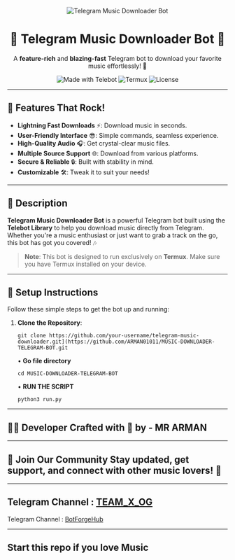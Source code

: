 <p align="center">
  <img src="https://img.shields.io/badge/TELEGRAM-MUSIC_DOWNLOADER-1DA1F2?style=for-the-badge&logo=telegram" alt="Telegram Music Downloader Bot">
</p>

<h1 align="center">🎵 Telegram Music Downloader Bot 🎉</h1>
<p align="center">
  A <b>feature-rich</b> and <b>blazing-fast</b> Telegram bot to download your favorite music effortlessly! 🚀
</p>

<p align="center">
  <img src="https://img.shields.io/badge/Made_with-Telebot_Library-00C4B4?style=flat-square" alt="Made with Telebot">
  <img src="https://img.shields.io/badge/Platform-Termux-FF5733?style=flat-square" alt="Termux">
  <img src="https://img.shields.io/badge/License-MIT-blue?style=flat-square" alt="License">
</p>

---

## 🎉 Features That Rock!
- **Lightning Fast Downloads** ⚡: Download music in seconds.
- **User-Friendly Interface** 😎: Simple commands, seamless experience.
- **High-Quality Audio** 🎧: Get crystal-clear music files.
- **Multiple Source Support** 🌐: Download from various platforms.
- **Secure & Reliable** 🔒: Built with stability in mind.
- **Customizable** 🛠️: Tweak it to suit your needs!

---

## 📖 Description
**Telegram Music Downloader Bot** is a powerful Telegram bot built using the **Telebot Library** to help you download music directly from Telegram. Whether you're a music enthusiast or just want to grab a track on the go, this bot has got you covered! 🎶

> **Note**: This bot is designed to run exclusively on **Termux**. Make sure you have Termux installed on your device.

---

## 🚀 Setup Instructions
Follow these simple steps to get the bot up and running:

1. **Clone the Repository**:
   ```shell
   git clone https://github.com/your-username/telegram-music-downloader.git](https://github.com/ARMAN01011/MUSIC-DOWNLOADER-TELEGRAM-BOT.git
   ```
   • **Go file directory**
   ```shell
   cd MUSIC-DOWNLOADER-TELEGRAM-BOT
   ```

   • **RUN THE SCRIPT**
   ```shell
   python3 run.py
   ```

---

## 👨‍💻 Developer Crafted with 💖 by - **MR ARMAN**

---
## 📢 Join Our Community Stay updated, get support, and connect with other music lovers! 🎉

---

## Telegram Channel : [TEAM_X_OG](https://t.me/TEAM_X_OG)

Telegram Channel : [BotForgeHub](https://t.me/+t4vVZmzQIkA0YmU1)

--- 
## Start this repo if you love Music
